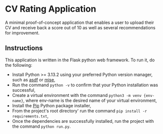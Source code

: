 # CV Rating Application
A minimal proof-of-concept application that enables a user to upload their CV and receive back a score out of 10 as well as several recommendations for improvement.

## Instructions
This application is written in the Flask python web framework. To run it, do the following:
- Install Python >= 3.13.2 using your preferred Python version manager, such as [asdf](https://asdf-vm.com/) or [mise](https://mise.jdx.dev/),
- Run the command `python -v` to confirm that your Python installation was successful,
- Create a virtual environment with the command `python3 -m venv {env-name}`, where env-name is the desired name of your virtual environment,
- Install the [Pip](https://pypi.org/project/pip/) Python package installer,
- From the project's root directory' run the command `pip install -r requirements.txt`,
- Once the dependencies are successfully installed, run the project with the command `python run.py`.
